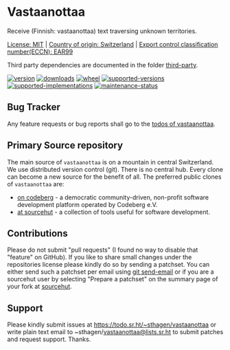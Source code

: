 # Vastaanottaa

Receive (Finnish: vastaanottaa) text traversing unknown territories.

[License: MIT](https://git.sr.ht/~sthagen/vastaanottaa/tree/default/item/LICENSE) |
[Country of origin: Switzerland](https://git.sr.ht/~sthagen/vastaanottaa/tree/default/item/COUNTRY-OF-ORIGIN) |
[Export control classification number(ECCN): EAR99](https://git.sr.ht/~sthagen/vastaanottaa/tree/default/item/EXPORT-CONTROL-CLASSIFICATION-NUMBER)

Third party dependencies are documented in the folder [third-party](docs/third-party/README.md).

[![version](https://img.shields.io/pypi/v/vastaanottaa.svg?style=flat)](https://pypi.python.org/pypi/vastaanottaa/)
[![downloads](https://static.pepy.tech/badge/vastaanottaa/month)](https://pepy.tech/project/vastaanottaa)
[![wheel](https://img.shields.io/pypi/wheel/vastaanottaa.svg?style=flat)](https://pypi.python.org/pypi/vastaanottaa/)
[![supported-versions](https://img.shields.io/pypi/pyversions/vastaanottaa.svg?style=flat)](https://pypi.python.org/pypi/vastaanottaa/)
[![supported-implementations](https://img.shields.io/pypi/implementation/vastaanottaa.svg?style=flat)](https://pypi.python.org/pypi/vastaanottaa/)
[![maintenance-status](https://img.shields.io/github/commit-activity/y/sthagen/vastaanottaa.svg?style=flat)](https://git.sr.ht/~sthagen/vastaanottaa/log)

## Bug Tracker

Any feature requests or bug reports shall go to the [todos of vastaanottaa](https://todo.sr.ht/~sthagen/vastaanottaa).

## Primary Source repository

The main source of `vastaanottaa` is on a mountain in central Switzerland.
We use distributed version control (git).
There is no central hub.
Every clone can become a new source for the benefit of all.
The preferred public clones of `vastaanottaa` are:

* [on codeberg](https://codeberg.org/sthagen/vastaanottaa) - a democratic community-driven, non-profit software development platform operated by Codeberg e.V.
* [at sourcehut](https://git.sr.ht/~sthagen/vastaanottaa) - a collection of tools useful for software development.

## Contributions

Please do not submit "pull requests" (I found no way to disable that "feature" on GitHub).
If you like to share small changes under the repositories license please kindly do so by sending a patchset.
You can either send such a patchset per email using [git send-email](https://git-send-email.io) or
if you are a sourcehut user by selecting "Prepare a patchset" on the summary page of your fork at [sourcehut](https://git.sr.ht/).

## Support

Please kindly submit issues at <https://todo.sr.ht/~sthagen/vastaanottaa> or write plain text email to ~sthagen/vastaanottaa@lists.sr.ht to submit patches and request support. Thanks.
